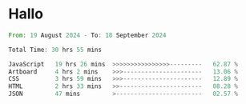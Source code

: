 # Hallo
<!--START_SECTION:waka-->

```rust
From: 19 August 2024 - To: 18 September 2024

Total Time: 30 hrs 55 mins

JavaScript   19 hrs 26 mins  >>>>>>>>>>>>>>>>---------   62.87 %
Artboard     4 hrs 2 mins    >>>----------------------   13.06 %
CSS          3 hrs 59 mins   >>>----------------------   12.89 %
HTML         2 hrs 33 mins   >>-----------------------   08.28 %
JSON         47 mins         >------------------------   02.57 %
```

<!--END_SECTION:waka-->
